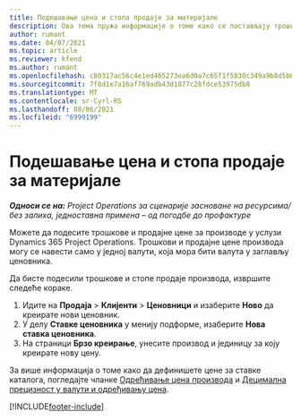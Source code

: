 ```yaml
---
title: Подешавање цена и стопа продаје за материјале
description: Ова тема пружа информације о томе како се постављају трошкови и стопе продаје за материјале који се користе у пројектима.
author: rumant
ms.date: 04/07/2021
ms.topic: article
ms.reviewer: kfend
ms.author: rumant
ms.openlocfilehash: c80317ac56c4e1ed465273ea6d0a7c65f1f5830c349a9b8d5b6f7f8d92424c7b
ms.sourcegitcommit: 7f8d1e7a16af769adb43d1877c28fdce53975db8
ms.translationtype: MT
ms.contentlocale: sr-Cyrl-RS
ms.lasthandoff: 08/06/2021
ms.locfileid: "6999199"
---
```

# <a name="set-up-cost-and-sales-rates-for-materials"></a>Подешавање цена и стопа продаје за материјале

_**Односи се на:** Project Operations за сценарије засноване на ресурсима/без залиха, једноставна примена – од погодбе до профактуре_

Можете да подесите трошкове и продајне цене за производе у услузи Dynamics 365 Project Operations. Трошкови и продајне цене производа могу се навести само у једној валути, која мора бити валута у заглављу ценовника.

Да бисте подесили трошкове и стопе продаје производа, извршите следеће кораке. 

1. Идите на **Продаја** > **Клијенти** > **Ценовници** и изаберите **Ново** да креирате нови ценовник. 
2. У делу **Ставке ценовника** у менију подформе, изаберите **Нова ставка ценовника**. 
3. На страници **Брзо креирање**, унесите производ и јединицу за коју креирате нову цену.

За више информација о томе како да дефинишете цене за ставке каталога, погледајте чланке [Одређивање цена производа](/dynamics365/sales-enterprise/create-price-lists-price-list-items-define-pricing-products.md) и [Децимална прецизност у валути и одређивању цена](/dynamics365/sales-enterprise/decimal-precision-currency-pricing.md).

[!INCLUDE[footer-include](../includes/footer-banner.md)]
